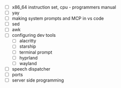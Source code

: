 - [ ] x86_64 instruction set, cpu - programmers manual
- [ ] yay
- [ ] making system prompts and MCP in vs code
- [ ] sed
- [ ] awk
- [ ] configuring dev tools
	- [ ] alacritty
	- [ ] starship
	- [ ] terminal prompt
	- [ ] hyprland
	- [ ] wayland
- [ ] speech dispatcher
- [ ] ports
- [ ] server side programming